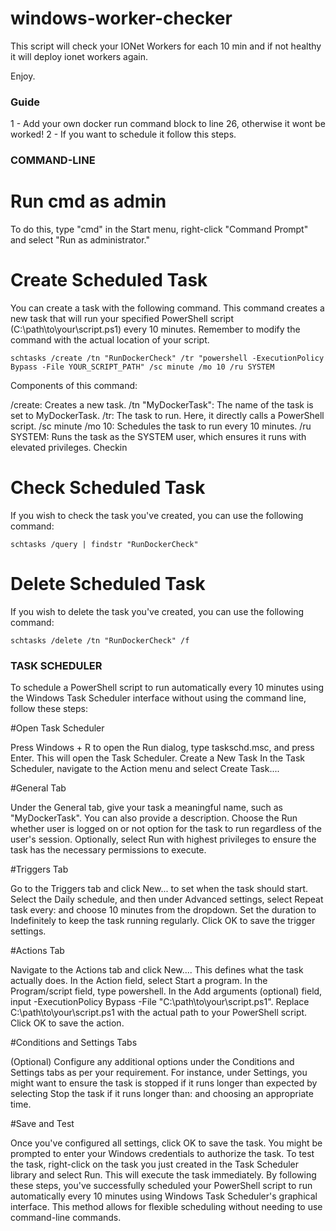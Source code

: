 # windows-worker-checker

This script will check your IONet Workers for each 10 min and if not healthy it will deploy ionet workers again.

Enjoy.

### Guide

1 - Add your own docker run command block to line 26, otherwise it wont be worked!
2 - If you want to schedule it follow this steps.

### COMMAND-LINE
# Run cmd as admin
 To do this, type "cmd" in the Start menu, right-click "Command Prompt" and select "Run as administrator."

# Create Scheduled Task
You can create a task with the following command. This command creates a new task that will run your specified PowerShell script (C:\path\to\your\script.ps1) every 10 minutes. Remember to modify the command with the actual location of your script.

`schtasks /create /tn "RunDockerCheck" /tr "powershell -ExecutionPolicy Bypass -File YOUR_SCRIPT_PATH" /sc minute /mo 10 /ru SYSTEM`

Components of this command:

/create: Creates a new task.
/tn "MyDockerTask": The name of the task is set to MyDockerTask.
/tr: The task to run. Here, it directly calls a PowerShell script.
/sc minute /mo 10: Schedules the task to run every 10 minutes.
/ru SYSTEM: Runs the task as the SYSTEM user, which ensures it runs with elevated privileges.
Checkin

# Check Scheduled Task
If you wish to check the task you've created, you can use the following command:

`schtasks /query | findstr "RunDockerCheck"`

# Delete Scheduled Task
If you wish to delete the task you've created, you can use the following command:

`schtasks /delete /tn "RunDockerCheck" /f`

### TASK SCHEDULER

To schedule a PowerShell script to run automatically every 10 minutes using the Windows Task Scheduler interface without using the command line, follow these steps:

#Open Task Scheduler

Press Windows + R to open the Run dialog, type taskschd.msc, and press Enter. This will open the Task Scheduler.
Create a New Task
In the Task Scheduler, navigate to the Action menu and select Create Task....

#General Tab

Under the General tab, give your task a meaningful name, such as "MyDockerTask". You can also provide a description.
Choose the Run whether user is logged on or not option for the task to run regardless of the user's session. Optionally, select Run with highest privileges to ensure the task has the necessary permissions to execute.

#Triggers Tab

Go to the Triggers tab and click New... to set when the task should start.
Select the Daily schedule, and then under Advanced settings, select Repeat task every: and choose 10 minutes from the dropdown. Set the duration to Indefinitely to keep the task running regularly.
Click OK to save the trigger settings.

#Actions Tab

Navigate to the Actions tab and click New.... This defines what the task actually does.
In the Action field, select Start a program. In the Program/script field, type powershell. In the Add arguments (optional) field, input -ExecutionPolicy Bypass -File "C:\path\to\your\script.ps1". Replace C:\path\to\your\script.ps1 with the actual path to your PowerShell script.
Click OK to save the action.

#Conditions and Settings Tabs

(Optional) Configure any additional options under the Conditions and Settings tabs as per your requirement. For instance, under Settings, you might want to ensure the task is stopped if it runs longer than expected by selecting Stop the task if it runs longer than: and choosing an appropriate time.

#Save and Test

Once you've configured all settings, click OK to save the task. You might be prompted to enter your Windows credentials to authorize the task.
To test the task, right-click on the task you just created in the Task Scheduler library and select Run. This will execute the task immediately.
By following these steps, you've successfully scheduled your PowerShell script to run automatically every 10 minutes using Windows Task Scheduler's graphical interface. This method allows for flexible scheduling without needing to use command-line commands.
